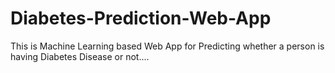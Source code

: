 # Diabetes-Prediction-Web-App
This is Machine Learning based Web App for Predicting whether a person is having Diabetes Disease or not....
